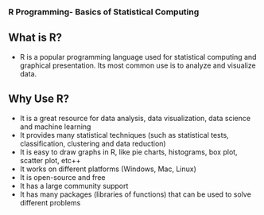 ### R Programming- Basics of Statistical Computing

## What is R?
* R is a popular programming language used for statistical computing and graphical presentation.
Its most common use is to analyze and visualize data.

## Why Use R?
* It is a great resource for data analysis, data visualization, data science and machine learning
* It provides many statistical techniques (such as statistical tests, classification, clustering and data reduction)
* It is easy to draw graphs in R, like pie charts, histograms, box plot, scatter plot, etc++
* It works on different platforms (Windows, Mac, Linux)
* It is open-source and free
* It has a large community support
* It has many packages (libraries of functions) that can be used to solve different problems